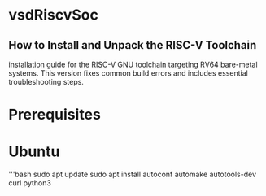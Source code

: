 # vsdRiscvSoc
## How to Install and Unpack the RISC-V Toolchain
installation guide for the RISC-V GNU toolchain targeting RV64 bare-metal systems. This version fixes common build errors and includes essential troubleshooting steps.
# Prerequisites
# Ubuntu
'''bash sudo apt update
sudo apt install autoconf automake autotools-dev curl python3 

